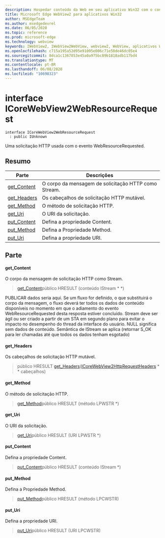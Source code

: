 ```yaml
---
description: Hospedar conteúdo da Web em seu aplicativo Win32 com o controle WebView2 do Microsoft Edge
title: Microsoft Edge WebView2 para aplicativos Win32
author: MSEdgeTeam
ms.author: msedgedevrel
ms.date: 06/05/2020
ms.topic: reference
ms.prod: microsoft-edge
ms.technology: webview
keywords: IWebView2, IWebView2WebView, webview2, WebView, aplicativos Win32, Win32, Edge, ICoreWebView2, ICoreWebView2Controller, controle do navegador, HTML Edge
ms.openlocfilehash: c715a195a52d95e91095e006c71e50de46dc05e4
ms.sourcegitcommit: 8dca1c1367853e45a0a975bc89b1818adb117bd4
ms.translationtype: MT
ms.contentlocale: pt-BR
ms.lasthandoff: 06/08/2020
ms.locfileid: "10698323"
---
```

# interface ICoreWebView2WebResourceRequest 

```
interface ICoreWebView2WebResourceRequest
  : public IUnknown
```

Uma solicitação HTTP usada com o evento WebResourceRequested.

## Resumo

 Parte                        | Descrições
--------------------------------|---------------------------------------------
[get_Content](#get_content) | O corpo da mensagem de solicitação HTTP como Stream.
[get_Headers](#get_headers) | Os cabeçalhos de solicitação HTTP mutável.
[get_Method](#get_method) | O método de solicitação HTTP.
[get_Uri](#get_uri) | O URI da solicitação.
[put_Content](#put_content) | Defina a propriedade Content.
[put_Method](#put_method) | Defina a Propriedade Method.
[put_Uri](#put_uri) | Defina a propriedade URI.

## Parte

#### get_Content 

O corpo da mensagem de solicitação HTTP como Stream.

> [get_Content](#get_content)público HRESULT (conteúdo IStream * *)

PUBLICAR dados seria aqui. Se um fluxo for definido, o que substituirá o corpo da mensagem, o fluxo deverá ter todos os dados de conteúdo disponíveis no momento em que o adiamento do evento WebResourceRequested desta resposta estiver concluído. Stream deve ser ágil ou ser criado a partir de um STA em segundo plano para evitar o impacto no desempenho do thread da interface do usuário. NULL significa sem dados de conteúdo. Semântica de IStream se aplica (retornar S_OK para ler chamadas até que todos os dados tenham esgotado)

#### get_Headers 

Os cabeçalhos de solicitação HTTP mutável.

> público HRESULT [get_Headers](#get_headers)([ICoreWebView2HttpRequestHeaders](icorewebview2httprequestheaders.md) * * cabeçalhos)

#### get_Method 

O método de solicitação HTTP.

> [get_Method](#get_method)público HRESULT (método LPWSTR *)

#### get_Uri 

O URI da solicitação.

> [get_Uri](#get_uri)público HRESULT (URI LPWSTR *)

#### put_Content 

Defina a propriedade Content.

> [put_Content](#put_content)público HRESULT (conteúdo IStream *)

#### put_Method 

Defina a Propriedade Method.

> [put_Method](#put_method)público HRESULT (método LPCWSTR)

#### put_Uri 

Defina a propriedade URI.

> [put_Uri](#put_uri)público HRESULT (URI LPCWSTR)

